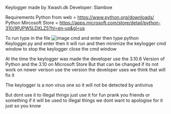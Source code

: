 Keylogger made by Xwash.dk Developer: Slamboe

Requirements Python from web = https://www.python.org/downloads/ Python Mircosoft Store = https://apps.microsoft.com/store/detail/python-310/9PJPW5LDXLZ5?hl=en-us&gl=us

To run type in the file ![image](https://user-images.githubusercontent.com/108998296/194898584-6b2c6875-874a-4bb5-b30d-521774350587.png) cmd and enter then type python Keylogger.py and enter then it will run and then minimize the keylogger cmd window to stop the keylogger close the cmd window

At the time the keylogger was made the developer use the 3.10.6 Version of Python and the 3.10 on Microsoft Store But that can be changed if its not work on newer verison use the version the developer uses we think that will fix it

The keylogger is a non virus one so it will not be detected by antivirus

But dont use it to illegal things just use it for fun prank you friends or something if it will be used to illegal things we dont want to apologise for it just so you know
